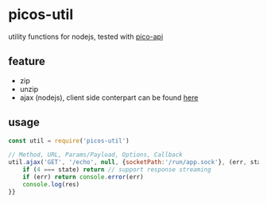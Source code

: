 # picos-util
utility functions for nodejs, tested with [pico-api](https://github.com/ldarren/pico-api)

## feature
- zip
- unzip
- ajax (nodejs), client side conterpart can be found [here](https://github.com/ldarren/lean/blob/master/src/js/__.js#L43)

## usage
```javascript
const util = require('picos-util')

// Method, URL, Params/Payload, Options, Callback
util.ajax('GET', '/echo', null, {socketPath:'/run/app.sock'}, (err, state, res) => {
	if (4 === state) return // support response streaming
	if (err) return console.error(err)
	console.log(res)
}}
```
